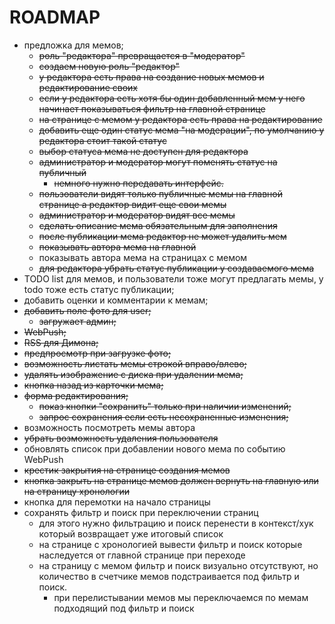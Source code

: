 # ROADMAP

- предложка для мемов;
  - ~~роль "редактора" превращается в "модератор"~~
  - ~~создаем новую роль "редактор"~~
  - ~~у редактора есть права на создание новых мемов и редактирование своих~~
  - ~~если у редактора есть хотя бы один добавленный мем у него начинает показываться фильтр на главной странице~~
  - ~~на странице с мемом у редактора есть права на редактирование~~
  - ~~добавить еще один статус мема "на модерации", по умолчанию у редактора стоит такой статус~~
  - ~~выбор статуса мема не доступен для редактора~~
  - ~~администратор и модератор могут поменять статус на публичный~~
    - ~~немного нужно передавать интерфейс.~~
  - ~~пользователи видят только публичные мемы на главной странице а редактор видит еще свои мемы~~
  - ~~администратор и модератор видят все мемы~~
  - ~~сделать описание мема обязательным для заполнения~~
  - ~~после публикации мема редактор не может удалить мем~~
  - ~~показывать автора мема на главной~~
  - показывать автора мема на страницах с мемом
  - ~~для редактора убрать статус публикации у создаваемого мема~~
- TODO list для мемов, и пользователи тоже могут предлагать мемы, у todo тоже есть статус публикации;
- добавить оценки и комментарии к мемам;
- ~~добавить поле фото для user;~~
   - ~~загружает админ;~~
- ~~WebPush;~~
- ~~RSS для Димона;~~
- ~~предпросмотр при загрузке фото;~~
- ~~возможность листать мемы строкой вправо/влево;~~
- ~~удалять изображение с диска при удалении мема;~~
- ~~кнопка назад из карточки мема;~~
- ~~форма редактирования;~~
  - ~~показ кнопки "сохранить" только при наличии изменений;~~
  - ~~запрос сохранения если есть несохраненные изменения;~~
- возможность посмотреть мемы автора
- ~~убрать возможность удаления пользователя~~
- обновлять список при добавлении нового мема по событию WebPush
- ~~крестик закрытия на странице создания мемов~~
- ~~кнопка закрыть на странице мемов должен вернуть на главную или на страницу хронологии~~
- кнопка для перемотки на начало страницы
- сохранять фильтр и поиск при переключении страниц
  - для этого нужно фильтрацию и поиск перенести в контекст/хук который возвращает уже итоговый список
  - на странице с хронологией вывести фильтр и поиск которые наследуется от главной странице при переходе
  - на страницу с мемом фильтр и поиск визуально отсутствуют, но количество в счетчике мемов подстраивается под фильтр и поиск.
    - при перелистывании мемов мы переключаемся по мемам подходящий под фильтр и поиск
